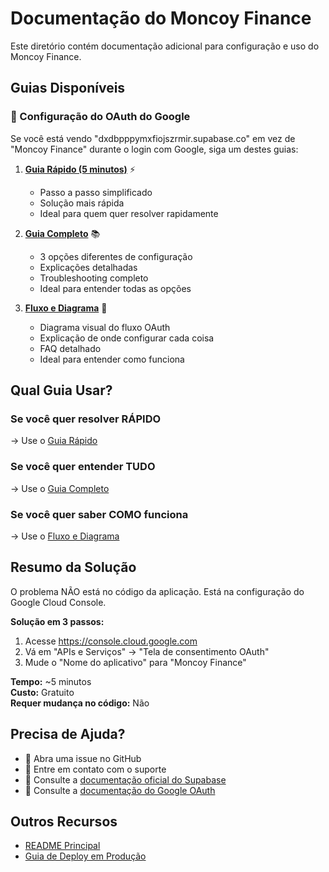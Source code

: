 # Documentação do Moncoy Finance

Este diretório contém documentação adicional para configuração e uso do Moncoy Finance.

## Guias Disponíveis

### 📱 Configuração do OAuth do Google

Se você está vendo "dxdbpppymxfiojszrmir.supabase.co" em vez de "Moncoy Finance" durante o login com Google, siga um destes guias:

1. **[Guia Rápido (5 minutos)](./GUIA_RAPIDO_OAUTH.md)** ⚡
   - Passo a passo simplificado
   - Solução mais rápida
   - Ideal para quem quer resolver rapidamente

2. **[Guia Completo](./SUPABASE_OAUTH_CONFIG.md)** 📚
   - 3 opções diferentes de configuração
   - Explicações detalhadas
   - Troubleshooting completo
   - Ideal para entender todas as opções

3. **[Fluxo e Diagrama](./OAUTH_FLUXO.md)** 🔄
   - Diagrama visual do fluxo OAuth
   - Explicação de onde configurar cada coisa
   - FAQ detalhado
   - Ideal para entender como funciona

## Qual Guia Usar?

### Se você quer resolver RÁPIDO
→ Use o [Guia Rápido](./GUIA_RAPIDO_OAUTH.md)

### Se você quer entender TUDO
→ Use o [Guia Completo](./SUPABASE_OAUTH_CONFIG.md)

### Se você quer saber COMO funciona
→ Use o [Fluxo e Diagrama](./OAUTH_FLUXO.md)

## Resumo da Solução

O problema NÃO está no código da aplicação. Está na configuração do Google Cloud Console.

**Solução em 3 passos:**
1. Acesse https://console.cloud.google.com
2. Vá em "APIs e Serviços" → "Tela de consentimento OAuth"
3. Mude o "Nome do aplicativo" para "Moncoy Finance"

**Tempo:** ~5 minutos  
**Custo:** Gratuito  
**Requer mudança no código:** Não

## Precisa de Ajuda?

- 📧 Abra uma issue no GitHub
- 💬 Entre em contato com o suporte
- 📖 Consulte a [documentação oficial do Supabase](https://supabase.com/docs/guides/auth)
- 📖 Consulte a [documentação do Google OAuth](https://developers.google.com/identity/protocols/oauth2)

## Outros Recursos

- [README Principal](../README.md)
- [Guia de Deploy em Produção](../README-PRODUCTION.md)
